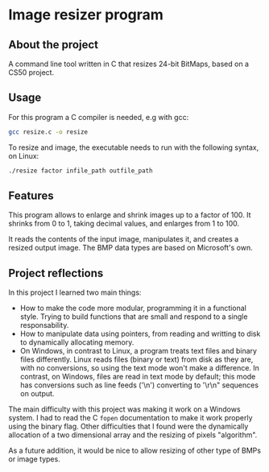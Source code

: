 # Image resizer program

## About the project

A command line tool written in C that resizes 24-bit BitMaps, based on a CS50 project.

## Usage

For this program a C compiler is needed, e.g with gcc:

```bash
gcc resize.c -o resize
```

To resize and image, the executable needs to run with the following syntax, on Linux:

```bash
./resize factor infile_path outfile_path
```

## Features

This program allows to enlarge and shrink images up to a factor of 100. It shrinks from 0 to 1, taking decimal values, and enlarges from 1 to 100.

It reads the contents of the input image, manipulates it, and creates a resized output image. The BMP data types are based on Microsoft's own.

## Project reflections

In this project I learned two main things:

- How to make the code more modular, programming it in a functional style. Trying to build functions that are small and respond to a single responsability.
- How to manipulate data using pointers, from reading and writting to disk to dynamically allocating memory.
- On Windows, in contrast to Linux, a program treats text files and binary files differently. Linux reads files (binary or text) from disk as they are, with no conversions, so using the text mode won't make a difference. In contrast, on Windows, files are read in text mode by default; this mode has conversions such as line feeds ('\n') converting to '\r\n" sequences on output.

The main difficulty with this project was making it work on a Windows system. I had to read the C `fopen` documentation to make it work properly using the binary flag.
Other difficulties that I found were the dynamically allocation of a two dimensional array and the resizing of pixels "algorithm".

As a future addition, it would be nice to allow resizing of other type of BMPs or image types.
